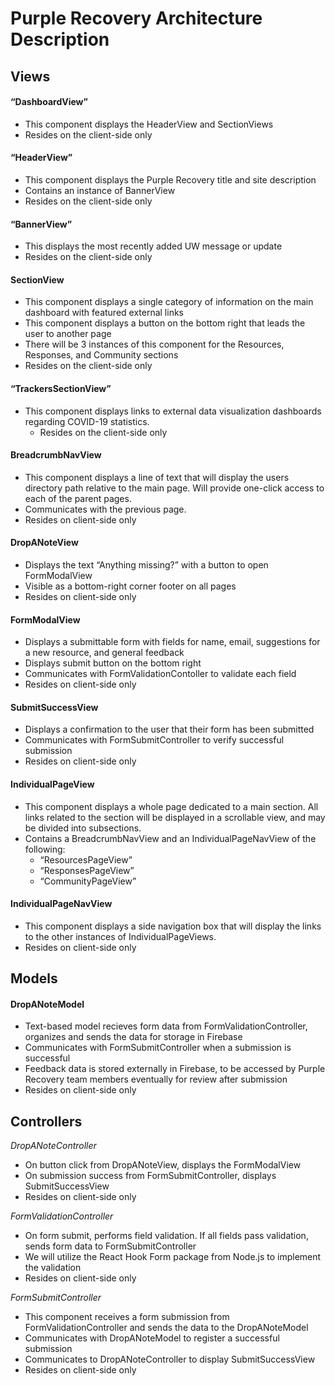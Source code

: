 # Purple Recovery Architecture Description
## Views 
#### “DashboardView”
  * This component displays the HeaderView and SectionViews 
  * Resides on the client-side only
 
#### “HeaderView”
  * This component displays the Purple Recovery title and site description
  * Contains an instance of BannerView 
  * Resides on the client-side only
 
 #### “BannerView”
  * This displays  the most recently added UW message or update
  * Resides on the client-side only
 
#### SectionView
  * This component displays a single category of information on the main dashboard with featured external links
  * This component displays a button on the bottom right that leads the user to another page
  * There will be 3 instances of this component for the Resources, Responses, and Community sections
  * Resides on the client-side only
 
#### “TrackersSectionView”
  * This component displays links to external data visualization dashboards regarding COVID-19 statistics. 
	* Resides on the client-side only
 
#### BreadcrumbNavView
  * This component displays a line of text that will display the users directory 
path relative to the main page. Will provide one-click access to each of the parent pages. 
  * Communicates with the previous page. 
  * Resides on client-side only
 
#### DropANoteView
  * Displays the text “Anything missing?” with a button to open FormModalView
  * Visible as a bottom-right corner footer on all pages
  * Resides on client-side only
 
#### FormModalView
  * Displays a submittable form with fields for name, email, suggestions for a new resource, and general feedback
  * Displays submit button on the bottom right
  * Communicates with FormValidationContoller to validate each field
  * Resides on client-side only
 
#### SubmitSuccessView
  * Displays a confirmation to the user that their form has been submitted
  * Communicates with FormSubmitController to verify successful submission
  * Resides on client-side only
 
#### IndividualPageView
  * This component displays a whole page dedicated to a main section. All links
related to the section will be displayed in a scrollable view, and may be divided into subsections.
  * Contains a BreadcrumbNavView and an IndividualPageNavView of the following:
	  * “ResourcesPageView”
	  * “ResponsesPageView”
	  * “CommunityPageView”
 
#### IndividualPageNavView
  * This component displays a side navigation box that will display the links to the
 	other instances of IndividualPageViews.
  * Resides on client-side only
  
## Models
#### DropANoteModel
   * Text-based model recieves form data from FormValidationController, organizes and sends the data for storage in Firebase
   * Communicates with FormSubmitController when a submission is successful
   * Feedback data is stored externally in Firebase, to be accessed by Purple Recovery team members eventually for review after submission
   * Resides on client-side only
  
## Controllers
_DropANoteController_
   * On button click from DropANoteView, displays the FormModalView
   * On submission success from FormSubmitController, displays SubmitSuccessView
   * Resides on client-side only
 
_FormValidationController_
   * On form submit, performs field validation. If all fields pass validation, sends form data to FormSubmitController
   * We will utilize the React Hook Form package from Node.js to implement the validation
   * Resides on client-side only
 
_FormSubmitController_
  * This component receives a form submission from FormValidationController and sends the data to the DropANoteModel
  * Communicates with DropANoteModel to register a successful submission
  * Communicates to DropANoteController to display SubmitSuccessView
  * Resides on client-side only

